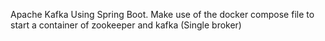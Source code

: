 Apache Kafka Using Spring Boot.
Make use of the docker compose file to start a container of zookeeper and kafka (Single broker)

